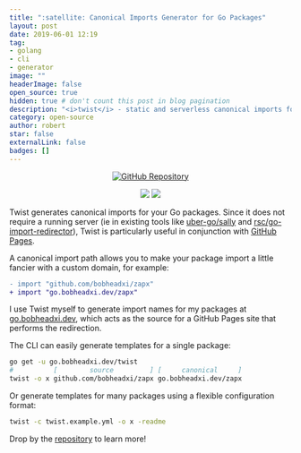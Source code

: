 ```yaml
---
title: ":satellite: Canonical Imports Generator for Go Packages"
layout: post
date: 2019-06-01 12:19
tag:
- golang
- cli
- generator
image: ""
headerImage: false
open_source: true
hidden: true # don't count this post in blog pagination
description: "<i>twist</i> - static and serverless canonical imports for your Go packages"
category: open-source
author: robert
star: false
externalLink: false
badges: []
---
```


<p align="center">
  <a href="https://github.com/bobheadxi/twist">
    <img src="https://img.shields.io/badge/github-twist-blye.svg?style=for-the-badge" alt="GitHub Repository"/>
  </a>
</p>

<p align="center">
  <img src="https://img.shields.io/github/stars/bobheadxi/twist.svg" />
  <img src="https://goreportcard.com/badge/go.bobheadxi.dev/twist" />
</p>

Twist generates canonical imports for your Go packages. Since it does not require
a running server (ie in existing tools like [uber-go/sally](https://github.com/uber-go/sally)
and [rsc/go-import-redirector](https://github.com/rsc/go-import-redirector)),
Twist is particularly useful in conjunction with [GitHub Pages](https://pages.github.com/).

A canonical import path allows you to make your package import a little fancier
with a custom domain, for example:

```diff
- import "github.com/bobheadxi/zapx"
+ import "go.bobheadxi.dev/zapx"
```

I use Twist myself to generate import names for my packages at [go.bobheadxi.dev](https://github.com/bobheadxi/go),
which acts as the source for a GitHub Pages site that performs the redirection.

The CLI can easily generate templates for a single package:

```sh
go get -u go.bobheadxi.dev/twist
#          [        source         ] [     canonical     ]
twist -o x github.com/bobheadxi/zapx go.bobheadxi.dev/zapx
```

Or generate templates for many packages using a flexible configuration format:

```sh
twist -c twist.example.yml -o x -readme
```

Drop by the [repository](https://github.com/bobheadxi/twist) to learn more!

<br />
